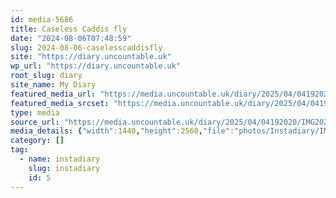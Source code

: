 ```yaml
---
id: media-5686
title: Caseless Caddis fly
date: "2024-08-06T07:48:59"
slug: 2024-08-06-caselesscaddisfly
site: "https://diary.uncountable.uk"
wp_url: "https://diary.uncountable.uk"
root_slug: diary
site_name: My Diary
featured_media_url: "https://media.uncountable.uk/diary/2025/04/04192020/IMG20240806084859-scaled.webp"
featured_media_srcset: "https://media.uncountable.uk/diary/2025/04/04192020/IMG20240806084859-169x300.webp 169w, https://media.uncountable.uk/diary/2025/04/04192020/IMG20240806084859-576x1024.webp 576w, https://media.uncountable.uk/diary/2025/04/04192020/IMG20240806084859-150x150.webp 150w, https://media.uncountable.uk/diary/2025/04/04192020/IMG20240806084859-360x640.webp 360w, https://media.uncountable.uk/diary/2025/04/04192020/IMG20240806084859-scaled.webp 1440w"
type: media
source_url: "https://media.uncountable.uk/diary/2025/04/04192020/IMG20240806084859-scaled.webp"
media_details: {"width":1440,"height":2560,"file":"photos/Instadiary/IMG20240806084859-scaled.webp","filesize":100164,"sizes":{"medium":{"file":"IMG20240806084859-169x300.webp","width":169,"height":300,"filesize":6014,"mime_type":"image/webp","source_url":"https://media.uncountable.uk/diary/2025/04/04192020/IMG20240806084859-169x300.webp"},"large":{"file":"IMG20240806084859-576x1024.webp","width":576,"height":1024,"filesize":30978,"mime_type":"image/webp","source_url":"https://media.uncountable.uk/diary/2025/04/04192020/IMG20240806084859-576x1024.webp"},"thumbnail":{"file":"IMG20240806084859-150x150.webp","width":150,"height":150,"filesize":3222,"mime_type":"image/webp","source_url":"https://media.uncountable.uk/diary/2025/04/04192020/IMG20240806084859-150x150.webp"},"mobwidth":{"file":"IMG20240806084859-360x640.webp","width":360,"height":640,"filesize":16498,"mime_type":"image/webp","source_url":"https://media.uncountable.uk/diary/2025/04/04192020/IMG20240806084859-360x640.webp"},"full":{"file":"IMG20240806084859-scaled.webp","width":1440,"height":2560,"mime_type":"image/webp","source_url":"https://media.uncountable.uk/diary/2025/04/04192020/IMG20240806084859-scaled.webp"}},"image_meta":{"aperture":"0","credit":"","camera":"","caption":"","created_timestamp":"0","copyright":"","focal_length":"0","iso":"0","shutter_speed":"0","title":"","orientation":"0","keywords":[]},"original_image":"IMG20240806084859.webp"}
category: []
tag:
  - name: instadiary
    slug: instadiary
    id: 5
---
```


